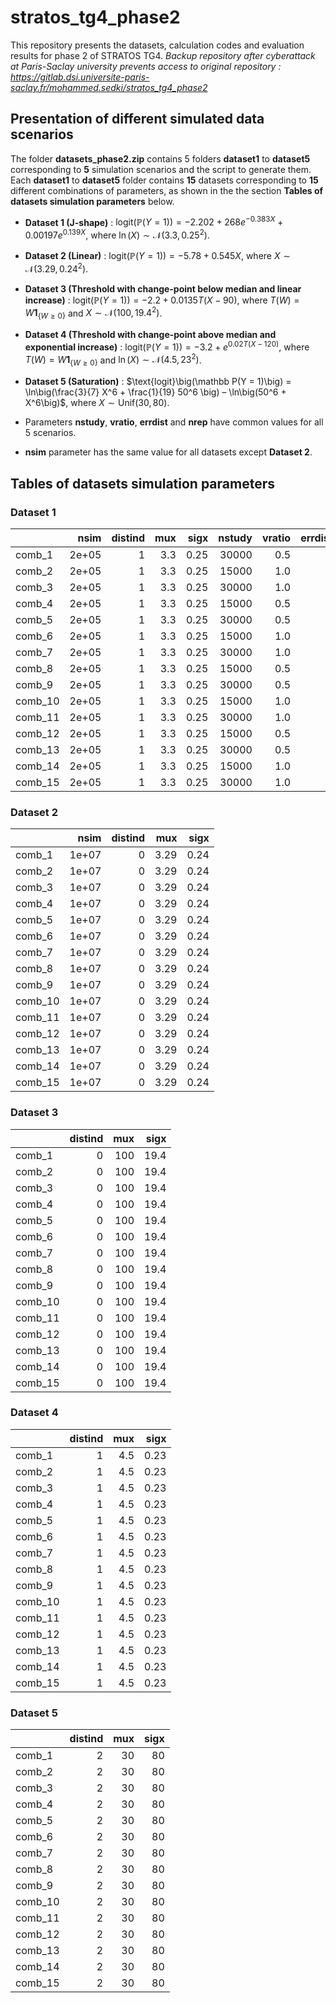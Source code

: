 # stratos_tg4_phase2
This repository presents the datasets, calculation codes and evaluation results for phase 2 of STRATOS TG4. *Backup repository after cyberattack at Paris-Saclay university  prevents access to original repository : https://gitlab.dsi.universite-paris-saclay.fr/mohammed.sedki/stratos_tg4_phase2*



## Presentation of different simulated data scenarios

The folder **datasets_phase2.zip** contains 5 folders **dataset1** to **dataset5** corresponding to **5** simulation scenarios and the script to generate them. Each **dataset1** to **dataset5** folder contains **15** datasets corresponding to **15** different combinations of parameters, as shown in the the section **Tables of datasets simulation parameters** below. 


- **Dataset 1 (J-shape)** : $\text{logit}\big(\mathbb P(Y = 1)\big) =  -2.202 + 268 e^{-0.383 X} + 0.00197 e^{0.139 X}$, where $\ln(X) \sim \mathcal{N}\big(3.3, 0.25^2\big)$.

- **Dataset 2 (Linear)** : $\text{logit}\big(\mathbb P(Y = 1)\big) =  -5.78 + 0.545 X$, where $X \sim \mathcal{N}\big(3.29, 0.24^2\big)$.

- **Dataset 3 (Threshold with change-point below median and linear increase)** : 
$\text{logit}\big(\mathbb P(Y = 1)\big) =  -2.2 + 0.0135 T \big(X-90\big)$, where $T(W) =  W \mathbf{1}_{\{W \ge 0\}}$  and $X \sim \mathcal{N}\big(100,  19.4^2\big)$.

- **Dataset 4 (Threshold with change-point above median and exponential increase)** : 
$\text{logit}\big(\mathbb P(Y = 1)\big) =  -3.2 + e^{0.02 T(X-120)}$, where $T(W) =  W \mathbf{1}_{\{W \ge 0\}}$  and $\ln(X) \sim \mathcal{N}\big(4.5,  23^2\big)$.

- **Dataset 5 (Saturation)** : $\text{logit}\big(\mathbb P(Y = 1)\big) = \ln\big(\frac{3}{7} X^6 + \frac{1}{19} 50^6 \big) – \ln\big(50^6 + X^6\big)$, where $X \sim \text{Unif}(30,80)$.


- Parameters **nstudy**, **vratio**, **errdist** and **nrep** have common values for all 5 scenarios.
- **nsim** parameter has the same value for all datasets except **Dataset 2**. 

## Tables of datasets simulation parameters

### Dataset 1

|        |  nsim| distind| mux| sigx| nstudy| vratio| errdist| nrep|
|:-------|-----:|-------:|---:|----:|------:|------:|-------:|----:|
|comb_1  | 2e+05|       1| 3.3| 0.25|  30000|    0.5|       0|  250|
|comb_2  | 2e+05|       1| 3.3| 0.25|  15000|    1.0|       0|  250|
|comb_3  | 2e+05|       1| 3.3| 0.25|  30000|    1.0|       0|  250|
|comb_4  | 2e+05|       1| 3.3| 0.25|  15000|    0.5|       1|  250|
|comb_5  | 2e+05|       1| 3.3| 0.25|  30000|    0.5|       1|  250|
|comb_6  | 2e+05|       1| 3.3| 0.25|  15000|    1.0|       1|  250|
|comb_7  | 2e+05|       1| 3.3| 0.25|  30000|    1.0|       1|  250|
|comb_8  | 2e+05|       1| 3.3| 0.25|  15000|    0.5|       0|  750|
|comb_9  | 2e+05|       1| 3.3| 0.25|  30000|    0.5|       0|  750|
|comb_10 | 2e+05|       1| 3.3| 0.25|  15000|    1.0|       0|  750|
|comb_11 | 2e+05|       1| 3.3| 0.25|  30000|    1.0|       0|  750|
|comb_12 | 2e+05|       1| 3.3| 0.25|  15000|    0.5|       1|  750|
|comb_13 | 2e+05|       1| 3.3| 0.25|  30000|    0.5|       1|  750|
|comb_14 | 2e+05|       1| 3.3| 0.25|  15000|    1.0|       1|  750|
|comb_15 | 2e+05|       1| 3.3| 0.25|  30000|    1.0|       1|  750|

### Dataset 2 

|        |  nsim| distind|  mux| sigx| 
|:-------|-----:|-------:|----:|----:|
|comb_1  | 1e+07|       0| 3.29| 0.24|  
|comb_2  | 1e+07|       0| 3.29| 0.24|  
|comb_3  | 1e+07|       0| 3.29| 0.24|  
|comb_4  | 1e+07|       0| 3.29| 0.24|  
|comb_5  | 1e+07|       0| 3.29| 0.24|  
|comb_6  | 1e+07|       0| 3.29| 0.24|  
|comb_7  | 1e+07|       0| 3.29| 0.24|  
|comb_8  | 1e+07|       0| 3.29| 0.24| 
|comb_9  | 1e+07|       0| 3.29| 0.24|  
|comb_10 | 1e+07|       0| 3.29| 0.24|  
|comb_11 | 1e+07|       0| 3.29| 0.24| 
|comb_12 | 1e+07|       0| 3.29| 0.24|  
|comb_13 | 1e+07|       0| 3.29| 0.24|  
|comb_14 | 1e+07|       0| 3.29| 0.24|  
|comb_15 | 1e+07|       0| 3.29| 0.24|  


### Dataset 3

|        | distind| mux| sigx|
|:-------|-------:|---:|----:|
|comb_1  |       0| 100| 19.4| 
|comb_2  |       0| 100| 19.4| 
|comb_3  |       0| 100| 19.4| 
|comb_4  |       0| 100| 19.4|  
|comb_5  |       0| 100| 19.4|  
|comb_6  |       0| 100| 19.4|  
|comb_7  |       0| 100| 19.4|  
|comb_8  |       0| 100| 19.4|  
|comb_9  |       0| 100| 19.4| 
|comb_10 |       0| 100| 19.4| 
|comb_11 |       0| 100| 19.4|  
|comb_12 |       0| 100| 19.4|  
|comb_13 |       0| 100| 19.4|  
|comb_14 |       0| 100| 19.4|  
|comb_15 |       0| 100| 19.4|  

### Dataset 4 

|       | distind| mux| sigx|
|:------|-------:|---:|----:|
|comb_1 |       1| 4.5| 0.23| 
|comb_2 |       1| 4.5| 0.23|  
|comb_3 |       1| 4.5| 0.23|  
|comb_4 |       1| 4.5| 0.23|  
|comb_5 |       1| 4.5| 0.23| 
|comb_6 |       1| 4.5| 0.23|  
|comb_7 |       1| 4.5| 0.23|  
|comb_8 |       1| 4.5| 0.23|  
|comb_9 |       1| 4.5| 0.23|  
|comb_10|       1| 4.5| 0.23|  
|comb_11|       1| 4.5| 0.23|  
|comb_12|       1| 4.5| 0.23|  
|comb_13|       1| 4.5| 0.23| 
|comb_14|       1| 4.5| 0.23|  
|comb_15|       1| 4.5| 0.23|  

### Dataset 5 

|        | distind| mux| sigx| 
|:-------|-------:|---:|----:|
|comb_1  |       2|  30|   80|  
|comb_2  |       2|  30|   80| 
|comb_3  |       2|  30|   80|  
|comb_4  |       2|  30|   80|  
|comb_5  |       2|  30|   80|  
|comb_6  |       2|  30|   80|  
|comb_7  |       2|  30|   80|  
|comb_8  |       2|  30|   80|  
|comb_9  |       2|  30|   80|  
|comb_10 |       2|  30|   80|  
|comb_11 |       2|  30|   80|  
|comb_12 |       2|  30|   80|  
|comb_13 |       2|  30|   80|  
|comb_14 |       2|  30|   80|  
|comb_15 |       2|  30|   80|  
